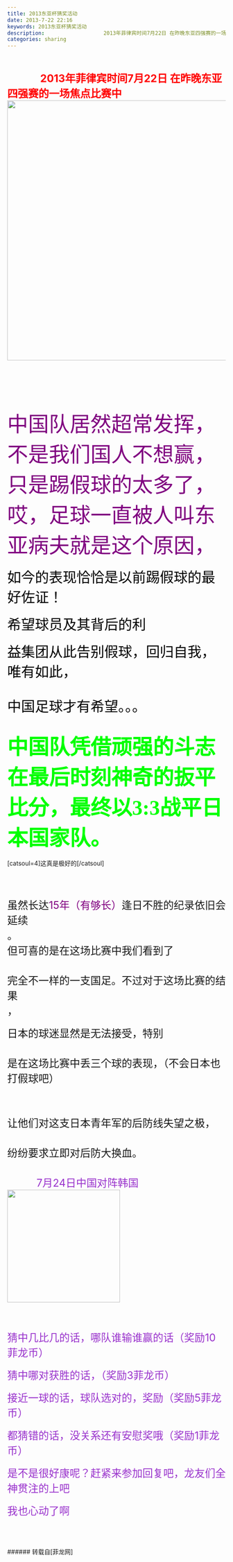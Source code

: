 ```yaml
---
title: 2013东亚杯猜奖活动
date: 2013-7-22 22:16
keywords: 2013东亚杯猜奖活动
description:                   2013年菲律宾时间7月22日 在昨晚东亚四强赛的一场焦点比赛中                         中国队居然超常发挥，不是我们国人不想赢，只是踢假球的太多了，哎，足球一直被人叫东亚病夫就是这个原因，如今的表现恰恰是以前踢假球的最好佐证！希望球员及其背后的利益集团从此告别假球，回归自我，唯有如此，中国足球才有希望。。。中国队凭借顽强的斗志在最后时刻神奇的扳平比分，最终以3:3战平日本国家队。[catsoul=4]这真是极好的[/catsoul]虽然长达15年（有够长）逢日不胜的纪录依旧会延续。但可喜的是在这场比赛中我们看到了完全不一样的一支国足。不过对于这场比赛的结果，日本的球迷显然是无法接受，特别是在这场比赛中丢三个球的表现，（不会日本也打假球吧）让他们对这支日本青年军的后防线失望之极，纷纷要求立即对后防大换血。          7月24日中国对阵韩国猜中几比几的话，哪队谁输谁赢的话（奖励10菲龙币）猜中哪对获胜的话，（奖励3菲龙币）接近一球的话，球队选对的，奖励（奖励5菲龙币）都猜错的话，没关系还有安慰奖哦（奖励1菲龙币）是不是很好康呢？赶紧来参加回复吧，龙友们全神贯注的上吧我也心动了啊
categories: sharing
---
```

<td class="t_f" id="postmessage_25665">

<br/>
<br/>
<div align="left">               <font size="5"><font color="red"><strong>   2013年菲律宾时间7月22日 在昨晚东亚四强赛的一场焦点比赛中</strong></font></font></div><div align="left"><strong><font size="5"><font color="#ff0000">

<img aid="8738" class="zoom" data-cf-modified-b5cd762e0628d95751c4b01f-="" file="data/attachment/forum/201307/22/220652q44rwfolkloeekew.jpg" id="aimg_8738" inpost="1" onclick="" onmouseover="" src="http://www.flw.ph/data/attachment/forum/201307/22/220652q44rwfolkloeekew.jpg" width="600" zoomfile="data/attachment/forum/201307/22/220652q44rwfolkloeekew.jpg"/>


</font></font></strong></div><br/>
<br/>
<div align="left"><strong><font size="5"><font color="#ff0000">                         </font></font></strong></div><br/>
<div align="left"><font size="7"><font color="purple">中国队居然超常发挥，不是我们国人不想赢，只是踢假球的太多了，哎，足球一直被人叫东亚病夫就是这个原因，</font></font></div><br/>
<div align="left"><font size="6"><font color="black">如今的表现恰恰是以前踢假球的最好佐证！</font></font></div><br/>
<div align="left"><font size="6"><font color="black">希望球员及其背后的利</font></font></div><br/>
<div align="left"><font size="6"><font color="black">益集团从此告别假球，回归自我，唯有如此，</font></font></div><br/>
<br/>
<div align="left"><font size="6"><font color="black">中国足球才有希望。。。</font></font></div><br/>
<br/>
<div align="left"><font face="微软雅黑"><font size="7"><font color="lime"><strong>中国队凭借顽强的斗志在最后时刻神奇的扳平比分，最终以3:3战平日本国家队。</strong></font></font></font></div><br/>
<div align="left">[catsoul=4]这真是极好的[/catsoul]</div><br/>
<br/>
<br/>
<br/>
<div align="left"><font size="5">虽然长达<font color="purple">15年（有够长）</font>逢日不胜的纪录依旧会延续</font></div><div align="left"><font size="5">。</font></div><div align="left"><font size="5">但可喜的是在这场比赛中我们看</font><font size="5">到了</font></div><br/>
<br/>
<div align="left"><font size="5">完全不一样的一支国足。不过对于这场比赛的结果</font></div><div align="left"><font size="5">，</font></div><br/>
<div align="left"><font size="5">日本的球迷显然是无法接受，特别</font></div><br/>
<br/>
<div align="left"><font size="5">是在这场比赛中丢三个球的表现，（不会日本也打假球吧）</font></div><br/>
<br/>
<br/>
<br/>
<div align="left"><font size="5">让他们对这支日本青年军的后防线失望之极，</font></div><br/>
<br/>
<div align="left"><font size="5">纷纷要求立即对后防大换血。</font></div><br/>
<br/>
<div align="left"><font size="5">          <font color="darkorchid">7月24日中国对阵韩国

<img aid="8737" class="zoom" data-cf-modified-b5cd762e0628d95751c4b01f-="" file="data/attachment/forum/201307/22/215915oyy8t57znk8ye566.jpg" id="aimg_8737" inpost="1" onclick="" onmouseover="" src="http://www.flw.ph/data/attachment/forum/201307/22/215915oyy8t57znk8ye566.jpg" width="260" zoomfile="data/attachment/forum/201307/22/215915oyy8t57znk8ye566.jpg"/>


</font></font></div><br/>
<br/>
<div align="left"><font size="5"><font color="#9932cc">猜中几比几的话，哪队谁输谁赢的话（奖励10菲龙币）</font></font></div><br/>
<div align="left"><font size="5"><font color="#9932cc">猜中哪对获胜的话，（奖励3菲龙币）</font></font></div><br/>
<div align="left"><font size="5"><font color="#9932cc">接近一球的话，球队选对的，奖励（奖励5菲龙币）</font></font></div><br/>
<div align="left"><font size="5"><font color="#9932cc">都猜错的话，没关系还有安慰奖哦（奖励1菲龙币）</font></font></div><br/>
<div align="left"><font size="5"><font color="#9932cc">是不是很好康呢？赶紧来参加回复吧，龙友们全神贯注的上吧</font></font></div><br/>
<div align="left"><font size="5"><font color="#9932cc">我也心动了啊<img alt="" border="0" onclick="" onmouseover="" smilieid="256" src="static/image/smiley/Xiongmao/32.gif"/></font></font></div><br/>
<br/>
<br/>
<br/>
</td>
###### 转载自[菲龙网]